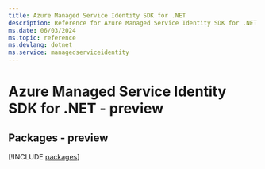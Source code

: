 ```yaml
---
title: Azure Managed Service Identity SDK for .NET
description: Reference for Azure Managed Service Identity SDK for .NET
ms.date: 06/03/2024
ms.topic: reference
ms.devlang: dotnet
ms.service: managedserviceidentity
---
```

# Azure Managed Service Identity SDK for .NET - preview
## Packages - preview
[!INCLUDE [packages](managed-service-identity-index.md)]